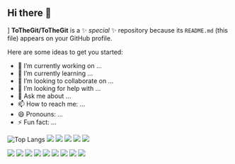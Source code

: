 ## Hi there 👋
]
**ToTheGit/ToTheGit** is a ✨ _special_ ✨ repository because its `README.md` (this file) appears on your GitHub profile.

Here are some ideas to get you started:

- 🔭 I’m currently working on ...
- 🌱 I’m currently learning ...
- 👯 I’m looking to collaborate on ...
- 🤔 I’m looking for help with ...
- 💬 Ask me about ...
- 📫 How to reach me: ...
- 😄 Pronouns: ...
- ⚡ Fun fact: ...

![Top Langs](https://github-readme-stats.vercel.app/api/top-langs/?username=TotheGit&layout=compact)
<img src="https://img.shields.io/badge/react-20232a.svg?style=for-the-badge&logo=python&logoColor=61DAFB" />
<img src="https://img.shields.io/badge/react-20232a.svg?style=for-the-badge&logo=langchain&logoColor=61DAFB" />
<img src="https://img.shields.io/badge/react-20232a.svg?style=for-the-badge&logo=pytorch&logoColor=61DAFB" />
<img src="https://img.shields.io/badge/react-20232a.svg?style=for-the-badge&logo=fastapi&logoColor=61DAFB" />
<img src="https://img.shields.io/badge/react-20232a.svg?style=for-the-badge&logo=django&logoColor=61DAFB" />

<img src="https://img.shields.io/badge/react-20232a.svg?style=for-the-badge&logo=java&logoColor=61DAFB" />
<img src="https://img.shields.io/badge/react-20232a.svg?style=for-the-badge&logo=springboot&logoColor=61DAFB" />

<img src="https://img.shields.io/badge/react-20232a.svg?style=for-the-badge&logo=nginx&logoColor=61DAFB" />
<img src="https://img.shields.io/badge/react-20232a.svg?style=for-the-badge&logo=aws&logoColor=61DAFB" />

<img src="https://img.shields.io/badge/react-20232a.svg?style=for-the-badge&logo=github&logoColor=61DAFB" />
<img src="https://img.shields.io/badge/react-20232a.svg?style=for-the-badge&logo=gitactions&logoColor=61DAFB" />
<img src="https://img.shields.io/badge/react-20232a.svg?style=for-the-badge&logo=docker&logoColor=61DAFB" />

<img src="https://img.shields.io/badge/react-20232a.svg?style=for-the-badge&logo=slack&logoColor=61DAFB" />
<img src="https://img.shields.io/badge/react-20232a.svg?style=for-the-badge&logo=notion&logoColor=61DAFB" />
